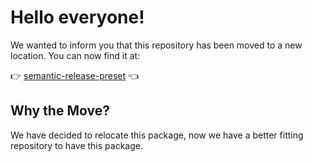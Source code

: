 # Hello everyone!

We wanted to inform you that this repository has been moved to a new location. You can now find it at:

👉 [semantic-release-preset](https://github.com/anolilab/semantic-release/tree/main/packages/semantic-release-preset) 👈

## Why the Move?

We have decided to relocate this package, now we have a better fitting repository to have this package.
